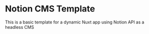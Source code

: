 # Notion CMS Template

This is a basic template for a dynamic Nuxt app using Notion API as a headless CMS
